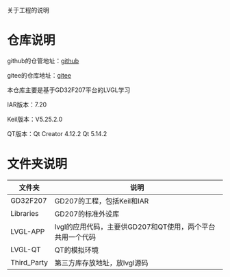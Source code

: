 关于工程的说明

# 仓库说明

github的仓管地址：[github](https://github.com/strongercjd/LVGL-GD32F207)

gitee的仓库地址：[gitee](https://gitee.com/strongercjd/LVGL-GD32F207)

本仓库主要是基于GD32F207平台的LVGL学习

IAR版本：7.20

Keil版本：V5.25.2.0

QT版本：Qt Creator 4.12.2   Qt 5.14.2

# 文件夹说明

| 文件夹      | 说明                                                      |
| ----------- | --------------------------------------------------------- |
| GD32F207    | GD207的工程，包括Keil和IAR                                |
| Libraries   | GD207的标准外设库                                         |
| LVGL-APP    | lvgl的应用代码，主要供GD207和QT使用，两个平台共用一个代码 |
| LVGL-QT     | QT的模拟环境                                              |
| Third_Party | 第三方库存放地址，放lvgl源码                              |

